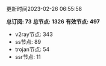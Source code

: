 更新时间2023-02-26 06:55:58

**总订阅: 73**
**总节点: 1326**
**有效节点: 497**
- v2ray节点: 343
- ss节点: 89
- trojan节点: 54
- ssr节点: 11
